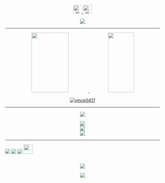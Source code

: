 <div align="center">
  <a href="https://github.com/vince0417">
    <img src="https://em-content.zobj.net/source/skype/289/robot_1f916.png" width="28px" alt="hi"> 
    <img src="https://em-content.zobj.net/source/skype/289/pirate-flag_1f3f4-200d-2620-fe0f.png" width="28px" alt="hi">
</div>

<p align="center">
  <a href="https://github.com/vince0417">
    <img src="https://readme-typing-svg.demolab.com?font=Nerko+One&size=22&pause=1000&color=3DF77C&Code&center=true&width=430&lines=Welcome+to+my+profile!" /></a>
</p>

  ----
  
<div align="center">
  <a href="https://github.com/vince0417">
    <img width="49%" height="195px" src="https://github-readme-stats.vercel.app/api?username=vince0417&show_icons=true&count_private=true&title_color=80F7D4&icon_color=9d00ff&text_color=c9d1d9&bg_color=0d1117&border_color=fff0" /> 
    <img width="41%" height="195px" src="https://github-readme-stats.vercel.app/api/top-langs/?username=vince0417&layout=compact&title_color=80F7D4&text_color=fff&bg_color=0d1117&border_color=fff0" />
    <p>
      <img align="center" src="https://github-readme-streak-stats.herokuapp.com/?user=vince0417&theme=github-dark&hide_border=true&" alt="vince0417" />
    </p>
</div>

  ----

<p align="center">
  <a href="https://github.com/vince0417">
    <img src="https://readme-typing-svg.demolab.com?font=Nerko+One&size=22&pause=1000&color=3DF77C&center=true&width=435&lines=%F0%9F%9B%A0%EF%B8%8F+Languagens+and+Tools+%F0%9F%9B%A0%EF%B8%8F" /></a>
</p>

<div align="center" >
  <img src="https://skillicons.dev/icons?i=c,cpp,cs" />
</div>
<div align="center" >
  <img src="https://skillicons.dev/icons?i=html,css,javascript,nodejs,postgresql" />
</div>
<div align="center" >
  <img src="https://skillicons.dev/icons?i=dotnet,vscode,visualstudio,linux,ubuntu,git,github" />
</div>

 ----
  
<div> 
  <a href="https://www.linkedin.com/in/vicente-r-600705234/" target="_blank">
    <img src="https://img.shields.io/badge/-LinkedIn-%230077B5?style=for-the-badge&logo=linkedin&logoColor=white" target="_blank"></a>
  <a href="https://codeforces.com/profile/_Vince_04" target="_blank">
    <img src="https://img.shields.io/badge/-Codeforces-white?style=for-the-badge&logo=Codeforces" target="_blank"></a>
  <a href = "mailto:vicenterodrigues56438@gmail.com">
    <img src="https://img.shields.io/badge/-Gmail-%23333?style=for-the-badge&logo=gmail&logoColor=white" target="_blank"></a>
  <a href = "https://judge.beecrowd.com/pt/profile/610579">
    <img width="30" height="30" src="https://www.beecrowd.com.br/judge/favicon.ico?1635097036" target="_blank"></a>
</div>
 
  ##

<p align="center">
  <img src="https://komarev.com/ghpvc/?username=vince0417&style=for-the-badge&label=Profile%20views&color=313b4a"></img></p>
<p align="center">
  <a href="https://github.com/vince0417">
    <img src="https://readme-typing-svg.demolab.com?font=Nerko+One&pause=1000&color=35F72C&center=true&width=435&lines=-+Thanks+for+visiting!" /></a>
</p>  
